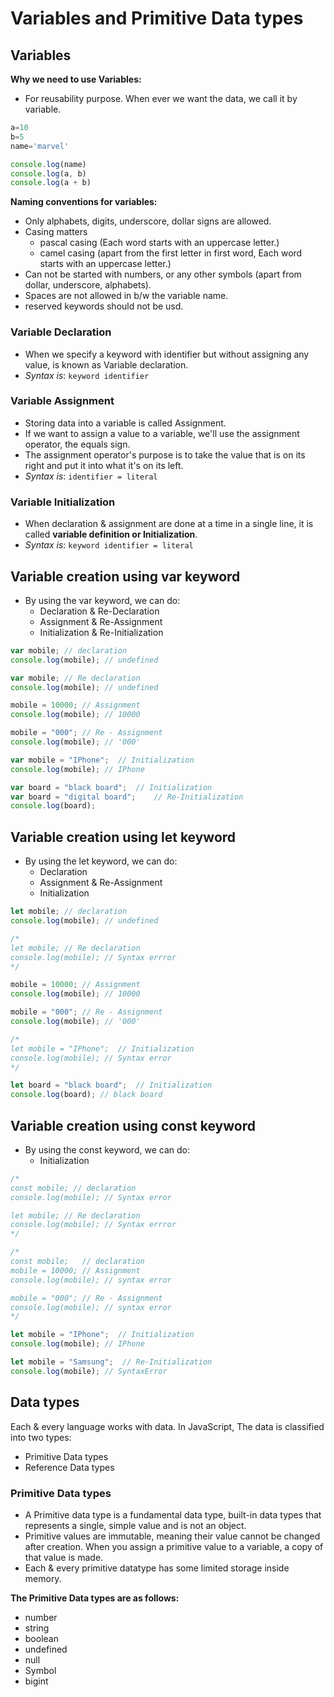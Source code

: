 # Variables and Primitive Data types

## Variables

**Why we need to use Variables:**

- For reusability purpose. When ever we want the data, we call it by variable.

```javascript
a=10
b=5
name='marvel'

console.log(name)
console.log(a, b)
console.log(a + b)
```

**Naming conventions for variables:**

- Only alphabets, digits, underscore, dollar signs are allowed.
- Casing matters
  - pascal casing (Each word starts with an uppercase letter.)  
  - camel casing (apart from the first letter in first word, Each word starts with an uppercase letter.)
- Can not be started with numbers, or any other symbols (apart from dollar, underscore, alphabets).
- Spaces are not allowed in b/w the variable name.
- reserved keywords should not be usd.

### Variable Declaration

- When we specify a keyword with identifier but without assigning any value, is known as Variable declaration.
- *Syntax is*: ```keyword identifier```

### Variable Assignment

- Storing data into a variable is called Assignment.
- If we want to assign a value to a variable, we'll use the assignment operator, the equals sign.
- The assignment operator's purpose is to take the value that is on its right and put it into what it's on its left.
- *Syntax is*: ```identifier = literal```

### Variable Initialization

- When declaration & assignment are done at a time in a single line, it is called **variable definition or Initialization**.
- *Syntax is*: ```keyword identifier = literal```
  
## Variable creation using var keyword

- By using the var keyword, we can do:
  - Declaration & Re-Declaration
  - Assignment & Re-Assignment
  - Initialization & Re-Initialization
  
```javascript
var mobile; // declaration
console.log(mobile); // undefined

var mobile; // Re declaration
console.log(mobile); // undefined

mobile = 10000; // Assignment
console.log(mobile); // 10000

mobile = "000"; // Re - Assignment
console.log(mobile); // '000'

var mobile = "IPhone";  // Initialization
console.log(mobile); // IPhone

var board = "black board";  // Initialization
var board = "digital board";    // Re-Initialization
console.log(board);
```

## Variable creation using let keyword

- By using the let keyword, we can do:
  - Declaration
  - Assignment & Re-Assignment
  - Initialization

```javascript
let mobile; // declaration
console.log(mobile); // undefined

/*
let mobile; // Re declaration
console.log(mobile); // Syntax errror
*/

mobile = 10000; // Assignment
console.log(mobile); // 10000

mobile = "000"; // Re - Assignment
console.log(mobile); // '000'

/*
let mobile = "IPhone";  // Initialization
console.log(mobile); // Syntax error
*/

let board = "black board";  // Initialization
console.log(board); // black board

```

## Variable creation using const keyword

- By using the const keyword, we can do:  
  - Initialization

```javascript
/*
const mobile; // declaration
console.log(mobile); // Syntax error

let mobile; // Re declaration
console.log(mobile); // Syntax errror
*/ 

/*
const mobile;   // declaration
mobile = 10000; // Assignment
console.log(mobile); // syntax error

mobile = "000"; // Re - Assignment
console.log(mobile); // syntax error
*/ 

let mobile = "IPhone";  // Initialization
console.log(mobile); // IPhone

let mobile = "Samsung";  // Re-Initialization
console.log(mobile); // SyntaxError
```

## Data types

Each & every language works with data. In JavaScript, The data is classified into two types:

- Primitive Data types
- Reference Data types

### Primitive Data types

- A Primitive data type is a fundamental data type, built-in data types that represents a single, simple value and is not an object.
- Primitive values are immutable, meaning their value cannot be changed after creation. When you assign a primitive value to a variable, a copy of that value is made.
- Each & every primitive datatype has some limited storage inside memory.

**The Primitive Data types are as follows:**

- number
- string
- boolean
- undefined
- null
- Symbol
- bigint
  